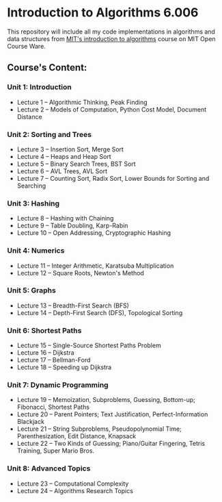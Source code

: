 # Introduction to Algorithms 6.006
This repository will include all my code implementations in algorithms and data structures from [MIT's introduction to algorithms](https://courses.csail.mit.edu/6.006/fall11/notes.shtml) course on MIT Open Course Ware.

## Course's Content:

### Unit 1: Introduction
- Lecture 1 – Algorithmic Thinking, Peak Finding
- Lecture 2 – Models of Computation, Python Cost Model, Document Distance
### Unit 2: Sorting and Trees
- Lecture 3 – Insertion Sort, Merge Sort
- Lecture 4 – Heaps and Heap Sort
- Lecture 5 – Binary Search Trees, BST Sort
- Lecture 6 – AVL Trees, AVL Sort
- Lecture 7 – Counting Sort, Radix Sort, Lower Bounds for Sorting and Searching
### Unit 3: Hashing
- Lecture 8 – Hashing with Chaining
- Lecture 9 – Table Doubling, Karp-Rabin
- Lecture 10 – Open Addressing, Cryptographic Hashing
### Unit 4: Numerics
- Lecture 11 – Integer Arithmetic, Karatsuba Multiplication
- Lecture 12 – Square Roots, Newton's Method
### Unit 5: Graphs
- Lecture 13 – Breadth-First Search (BFS)
- Lecture 14 – Depth-First Search (DFS), Topological Sorting
### Unit 6: Shortest Paths
- Lecture 15 – Single-Source Shortest Paths Problem
- Lecture 16 – Dijkstra
- Lecture 17 – Bellman-Ford 
- Lecture 18 – Speeding up Dijkstra
### Unit 7: Dynamic Programming
- Lecture 19 – Memoization, Subproblems, Guessing, Bottom-up; Fibonacci, Shortest Paths
- Lecture 20 – Parent Pointers; Text Justification, Perfect-Information Blackjack
- Lecture 21 – String Subproblems, Pseudopolynomial Time; Parenthesization, Edit Distance, Knapsack
- Lecture 22 – Two Kinds of Guessing; Piano/Guitar Fingering, Tetris Training, Super Mario Bros.
### Unit 8: Advanced Topics
- Lecture 23 – Computational Complexity
- Lecture 24 – Algorithms Research Topics